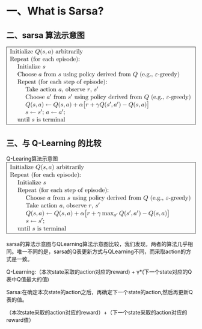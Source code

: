# 一、What is Sarsa?


## 二、sarsa 算法示意图
![](https://github.com/BillLeeCHN/MachineLearning/blob/Sarsa/Reinforcement%20Learning/Methods/Sarsa/pics/sarsa.png?raw=true)

## 三、与 Q-Learning 的比较
Q-Learing算法示意图</br>
![](https://github.com/BillLeeCHN/MachineLearning/blob/master/Reinforcement%20Learning/Methods/QLearning/pics/QLearning.png?raw=true)

sarsa的算法示意图与QLearning算法示意图比较，我们发现，两者的算法几乎相同。唯一不同的是，sarsa的Q表更新方式与QLearning不同，而采取action的方式是一致。

Q-Learning:（本次state采取的action对应的reward) + γ*(下一个state对应的Q表中Q值最大的值)

Sarsa:在确定本次state的action之后，再确定下一个state的action,然后再更新Q表的值。

（本次state采取的action对应的reward）+（下一个state采取的action对应的reward值）


